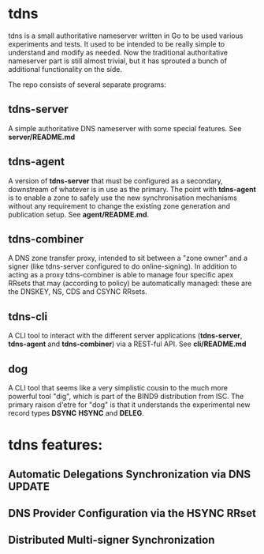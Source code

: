 # tdns

tdns is a small authoritative nameserver written in Go to be used various
experiments and tests. It used to be intended to be really simple to understand
and modify as needed. Now the traditional authoritative nameserver part is still
almost trivial, but it has sprouted a bunch of additional functionality on the side.

The repo consists of several separate programs:

## tdns-server
A simple authoritative DNS nameserver with some special features. 
See **server/README.md**

## tdns-agent
A version of **tdns-server** that must be configured as a secondary, downstream
of whatever is in use as the primary. The point with **tdns-agent** is to enable 
a zone to safely use the new synchronisation mechanisms without any requirement
to change the existing zone generation and publication setup. See **agent/README.md**.

## tdns-combiner
A DNS zone transfer proxy, intended to sit between a "zone owner" and a signer
(like tdns-server configured to do online-signing). In addition to acting as a
proxy tdns-combiner is able to manage four specific apex RRsets that may (according
to policy) be automatically managed: these are the DNSKEY, NS, CDS and CSYNC RRsets.

## tdns-cli
A CLI tool to interact with the different server applications (**tdns-server**,
**tdns-agent** and **tdns-combiner**) via a REST-ful API. See **cli/README.md**

## dog
A CLI tool that seems like a very simplistic cousin to
the much more powerful tool "dig", which is part of the BIND9
distribution from ISC. The primary raison d'etre for "dog" is that
it understands the experimental new record types **DSYNC** **HSYNC** and **DELEG**.

# tdns features:

## Automatic Delegations Synchronization via DNS UPDATE

## DNS Provider Configuration via the HSYNC RRset

## Distributed Multi-signer Synchronization




